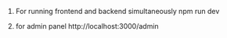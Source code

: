1. For running frontend and backend simultaneously
   npm run dev

2. for admin panel
   http://localhost:3000/admin
